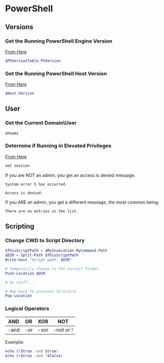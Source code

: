 # PowerShell

## Versions

### Get the Running PowerShell Engine Version

[From Here](https://stackoverflow.com/questions/1825585/determine-installed-powershell-version)

```ps1
$PSVersionTable.PSVersion
```

### Get the Running PowerShell Host Version

[From Here](https://stackoverflow.com/questions/1825585/determine-installed-powershell-version)

```ps1
$Host.Version
```

## User

### Get the Current Domain\User

```ps1
whoami
```

### Determine if Running in Elevated Privileges

[From Here](https://stackoverflow.com/questions/7985755/how-to-detect-if-cmd-is-running-as-administrator-has-elevated-privileges)

```bat
net session
```

If you are NOT an admin, you get an access is denied message.

```
System error 5 has occurred.

Access is denied.
```

If you ARE an admin, you get a different message, the most common being:

```
There are no entries in the list.
```

## Scripting

### Change CWD to Script Directory

```ps1
$ThisScriptPath = $MyInvocation.MyCommand.Path
$DIR = Split-Path $ThisScriptPath
Write-host "Script path: $DIR"

# Temporarily change to the correct folder
Push-Location $DIR

# Do stuff...

# Now back to previous directory
Pop-Location
```

### Logical Operators

| AND  | OR  | XOR  | NOT         |
|------|-----|------|-------------|
| -and | -or | -xor | -not *or* ! |

Example: 

```ps1
echo $($true -and $true)
echo $($true -and !$false)
```